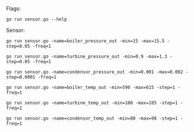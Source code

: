 Flags:

    go run sensor.go --help

Sensor:

    go run sensor.go -name=boiler_pressure_out -min=15 -max=15.5 -step=0.05 -freq=1

    go run sensor.go -name=turbine_pressure_out -min=0.9 -max=1.3 -step=0.05 -freq=1

    go run sensor.go -name=condensor_pressure_out -min=0.001 -max=0.002 -step=0.0001 -freq=1

    go run sensor.go -name=boiler_temp_out -min=590 -max=615 -step=1 -freq=1

    go run sensor.go -name=turbine_temp_out -min=100 -max=105 -step=1 -freq=1

    go run sensor.go -name=condensor_temp_out -min=80 -max=98 -step=1 -freq=1